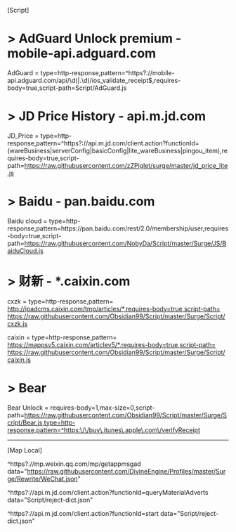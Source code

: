 [Script]
# > AdGuard Unlock premium - mobile-api.adguard.com
AdGuard = type=http-response,pattern=^https?:\/\/mobile-api\.adguard\.com\/api\/\d(|\.\d)\/ios_validate_receipt$,requires-body=true,script-path=Script/AdGuard.js

# > JD Price History - api.m.jd.com
JD_Price = type=http-response,pattern=^https?://api\.m\.jd\.com/client\.action\?functionId=(wareBusiness|serverConfig|basicConfig|lite_wareBusiness|pingou_item),requires-body=true,script-path=https://raw.githubusercontent.com/zZPiglet/surge/master/jd_price_lite.js

# > Baidu - pan.baidu.com
Baidu cloud = type=http-response,pattern=https:\/\/pan\.baidu\.com\/rest\/2\.0\/membership\/user,requires-body=true,script-path=https://raw.githubusercontent.com/NobyDa/Script/master/Surge/JS/BaiduCloud.js

# > 财新 - *.caixin.com
cxzk = type=http-response,pattern= http://ipadcms.caixin.com/tmp/articles/*,requires-body=true,script-path= https://raw.githubusercontent.com/Obsidian99/Script/master/Surge/Script/cxzk.js

caixin = type=http-response,pattern= https://mappsv5.caixin.com/articlev5/*,requires-body=true,script-path= https://raw.githubusercontent.com/Obsidian99/Script/master/Surge/Script/caixin.js

# > Bear
Bear Unlock = requires-body=1,max-size=0,script-path=https://raw.githubusercontent.com/Obsidian99/Script/master/Surge/Script/Bear.js,type=http-response,pattern=^https:\/\/buy\.itunes\.apple\.com\/verifyReceipt

---
[Map Local]

^https?:\/\/mp\.weixin\.qq\.com\/mp\/getappmsgad data="https://raw.githubusercontent.com/DivineEngine/Profiles/master/Surge/Rewrite/WeChat.json"

^https?:\/\/api\.m\.jd.com\/client\.action\?functionId=queryMaterialAdverts data="Script/reject-dict.json"

^https?:\/\/api\.m\.jd.com\/client\.action\?functionId=start data="Script/reject-dict.json"
